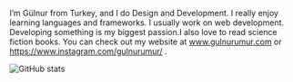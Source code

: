 

I’m Gülnur from Turkey, and I do Design and Development. I really enjoy learning languages and frameworks. I usually work on web development. Developing something is my biggest passion.I also love to read science fiction books. You can check out my website at www.gulnurumur.com or https://www.instagram.com/gulnurumur/ .




![GitHub stats](https://github-readme-stats.vercel.app/api?username=gulnurumur&show_icons=true)  



